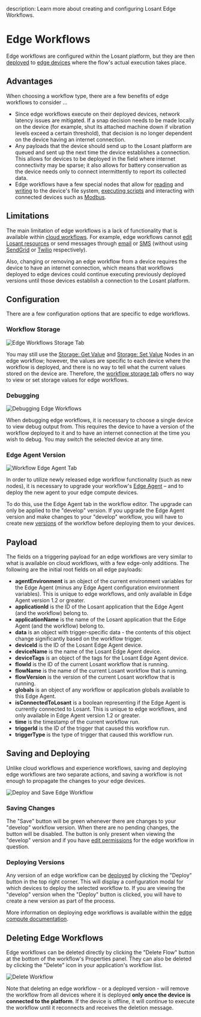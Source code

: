 description: Learn more about creating and configuring Losant Edge Workflows.

# Edge Workflows

Edge workflows are configured within the Losant platform, but they are then [deployed](/edge-compute/edge-deployments/) to [edge devices](/devices/edge-compute/) where the flow's actual execution takes place.

## Advantages

When choosing a workflow type, there are a few benefits of edge workflows to consider ...

* Since edge workflows execute on their deployed devices, network latency issues are mitigated. If a snap decision needs to be made locally on the device (for example, shut its attached machine down if vibration levels exceed a certain threshold), that decision is no longer dependent on the device having an internet connection.
* Any payloads that the device should send up to the Losant platform are queued and sent up the next time the device establishes a connection. This allows for devices to be deployed in the field where internet connectivity may be sparse; it also allows for battery conservation as the device needs only to connect intermittently to report its collected data.
* Edge workflows have a few special nodes that allow for [reading](/workflows/data/file-read/) and [writing](/workflows/data/file-write/) to the device's file system, [executing scripts](/workflows/data/run-executable/) and interacting with connected devices such as [Modbus](http://www.modbus.org/).

## Limitations

The main limitation of edge workflows is a lack of functionality that is available within [cloud workflows](/workflows/cloud-workflows/). For example, edge workflows cannot [edit Losant resources](/workflows/data/losant-api/) or send messages through [email](/workflows/outputs/email/) or [SMS](/workflows/outputs/sms/) (without using [SendGrid](/workflows/outputs/sendgrid/) or [Twilio](/workflows/outputs/twilio/) respectively).

Also, changing or removing an edge workflow from a device requires the device to have an internet connection, which means that workflows deployed to edge devices could continue executing previously deployed versions until those devices establish a connection to the Losant platform.

## Configuration

There are a few configuration options that are specific to edge workflows.

### Workflow Storage

![Edge Workflows Storage Tab](/images/workflows/edge-storage-tab.png "Edge Workflows Storage Tab")

You may still use the [Storage: Get Value](/workflows/data/get-value/) and [Storage: Set Value](/workflows/data/store-value/) Nodes in an edge workflow; however, the values are specific to each device where the workflow is deployed, and there is no way to tell what the current values stored on the device are. Therefore, the [workflow storage tab](/workflows/overview/#workflow-storage) offers no way to view or set storage values for edge workflows.

### Debugging

![Debugging Edge Workflows](/images/workflows/edge-compute-debug.png "Debugging Edge Workflows")

When debugging edge workflows, it is necessary to choose a single device to view debug output from. This requires the device to have a version of the workflow deployed to it and to have an internet connection at the time you wish to debug. You may switch the selected device at any time.

### Edge Agent Version

![Workflow Edge Agent Tab](/images/workflows/workflow-edge-agent-tab.png "Workflow Edge Agent Tab")

In order to utilize newly released edge workflow functionality (such as new nodes), it is necessary to upgrade your workflow's [Edge Agent](/edge-compute/edge-agent-changelog/) – and to deploy the new agent to your edge compute devices.

To do this, use the Edge Agent tab in the workflow editor. The upgrade can only be applied to the "develop" version. If you upgrade the Edge Agent version and make changes to your "develop" workflow, you will have to create new [versions](/workflows/versioning/) of the workflow before deploying them to your devices.

## Payload

The fields on a triggering payload for an edge workflows are very similar to what is available on cloud workflows, with a few edge-only additions. The following are the initial root fields on all edge payloads:

* **agentEnvironment** is an object of the current environment variables for the Edge Agent (minus any Edge Agent configuration environment variables). This is unique to edge workflows, and only available in Edge Agent version 1.2 or greater.
* **applicationId** is the ID of the Losant application that the Edge Agent (and the workflow) belong to.
* **applicationName** is the name of the Losant application that the Edge Agent (and the workflow) belong to.
* **data** is an object with trigger-specific data - the contents of this object change significantly based on the workflow trigger.
* **deviceId** is the ID of the Losant Edge Agent device.
* **deviceName** is the name of the Losant Edge Agent device.
* **deviceTags** is an object of the tags for the Losant Edge Agent device.
* **flowId** is the ID of the current Losant workflow that is running.
* **flowName** is the name of the current Losant workflow that is running.
* **flowVersion** is the version of the current Losant workflow that is running.
* **globals** is an object of any workflow or application globals available to this Edge Agent.
* **isConnectedToLosant** is a boolean representing if the Edge Agent is currently connected to Losant. This is unique to edge workflows, and only available in Edge Agent version 1.2 or greater.
* **time** is the timestamp of the current workflow run.
* **triggerId** is the ID of the trigger that caused this workflow run.
* **triggerType** is the type of trigger that caused this workflow run.

## Saving and Deploying

Unlike cloud workflows and experience workflows, saving and deploying edge workflows are two separate actions, and saving a workflow is not enough to propagate the changes to your edge devices.

![Deploy and Save Edge Workflow](/images/workflows/workflow-edge-save-deploy.png "Deploy and Save Edge Workflow")

### Saving Changes

The "Save" button will be green whenever there are changes to your "develop" workflow version. When there are no pending changes, the button will be disabled. The button is only present when viewing the "develop" version and if you have [edit permissions](/organizations/members/#member-roles) for the edge workflow in question.

### Deploying Versions

Any version of an edge workflow can be [deployed](/edge-compute/deployments/) by clicking the "Deploy" button in the top right corner. This will display a configuration modal for which devices to deploy the selected workflow to. If you are viewing the "develop" version when the "Deploy" button is clicked, you will have to create a new version as part of the process.

More information on deploying edge workflows is available within the [edge compute documentation](/edge-compute/edge-deployments/).

## Deleting Edge Workflows

Edge workflows can be deleted directly by clicking the "Delete Flow" button at the bottom of the workflow's Properties panel. They can also be deleted by clicking the "Delete" icon in your application's workflow list.

![Delete Workflow](/images/workflows/workflow-delete.png "Delete Workflow")

Note that deleting an edge workflow - or a deployed version - will remove the workflow from all devices where it is deployed **only once the device is connected to the platform**. If the device is offline, it will continue to execute the workflow until it reconnects and receives the deletion message.
